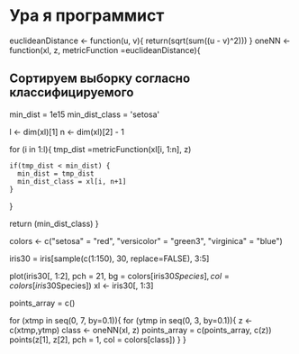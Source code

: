 # Ура я программист
euclideanDistance <- function(u, v){
  return(sqrt(sum((u - v)^2)))
}
oneNN <- function(xl, z, metricFunction =euclideanDistance){
  ## Сортируем выборку согласно классифицируемого
  
  min_dist = 1e15
  min_dist_class = 'setosa'
  
  l <- dim(xl)[1]
  n <- dim(xl)[2] - 1
  
  for (i in 1:l){
    tmp_dist =metricFunction(xl[i, 1:n], z)
    
    if(tmp_dist < min_dist) {
      min_dist = tmp_dist
      min_dist_class = xl[i, n+1]
    }
  }
  
  return (min_dist_class)
}

colors <- c("setosa" = "red", "versicolor" = "green3",
            "virginica" = "blue")

iris30 = iris[sample(c(1:150), 30, replace=FALSE), 3:5]

plot(iris30[, 1:2], pch = 21, bg = colors[iris30$Species],
     col = colors[iris30$Species])
xl <- iris30[, 1:3]

points_array = c()

for (xtmp in seq(0, 7, by=0.1)){
  for (ytmp in seq(0, 3, by=0.1)){
    z <- c(xtmp,ytmp)
    class <- oneNN(xl, z)
    points_array = c(points_array, c(z))
    points(z[1], z[2], pch = 1, col = colors[class])
  }
}

